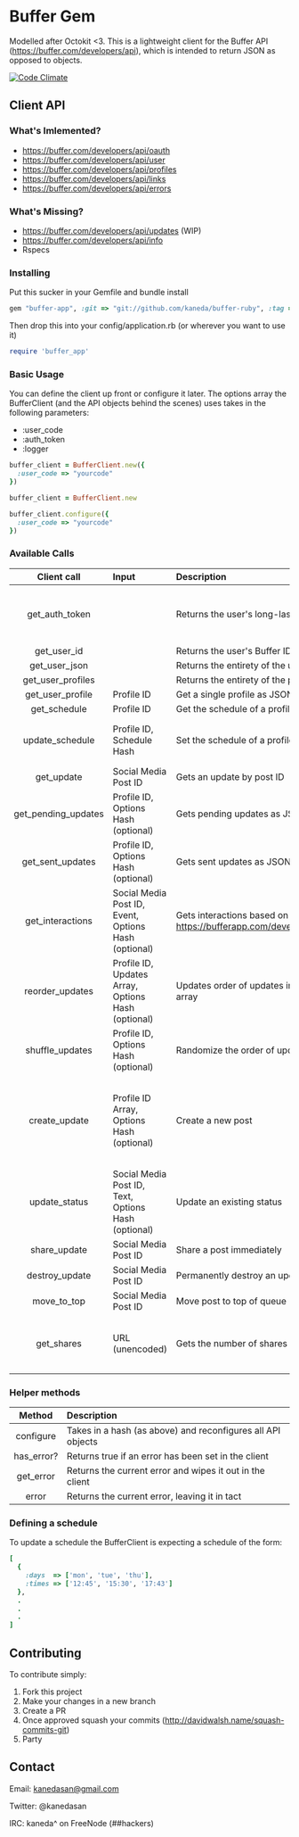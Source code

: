# Buffer Gem

Modelled after Octokit <3. This is a lightweight client for the Buffer API (https://buffer.com/developers/api), which is intended to return JSON as opposed to objects.

[![Code Climate](https://codeclimate.com/github/kaneda/buffer-ruby/badges/gpa.svg)](https://codeclimate.com/github/kaneda/buffer-ruby)

## Client API

### What's Imlemented?
* https://buffer.com/developers/api/oauth
* https://buffer.com/developers/api/user
* https://buffer.com/developers/api/profiles
* https://buffer.com/developers/api/links
* https://buffer.com/developers/api/errors


### What's Missing?
* https://buffer.com/developers/api/updates (WIP)
* https://buffer.com/developers/api/info
* Rspecs

### Installing

Put this sucker in your Gemfile and bundle install

```ruby
gem "buffer-app", :git => "git://github.com/kaneda/buffer-ruby", :tag => "v1.0"
```

Then drop this into your config/application.rb (or wherever you want to use it)

```ruby
require 'buffer_app'
```

### Basic Usage

You can define the client up front or configure it later. The options array the BufferClient (and the API objects behind the scenes) uses takes in the following parameters:
* :user_code
* :auth_token
* :logger

```ruby
buffer_client = BufferClient.new({
  :user_code => "yourcode"
})
```

```ruby
buffer_client = BufferClient.new

buffer_client.configure({
  :user_code => "yourcode"
})
```

### Available Calls
| Client call | Input | Description | Notes
| :-----------: | :----- | :----------- | :-----
| get_auth_token | | Returns the user's long-lasting auth token | user_code must be defined in the buffer_client, as well as the ENV variables "BUFFER_KEY" and "BUFFER_SECRET" |
| get_user_id | | Returns the user's Buffer ID | |
| get_user_json | | Returns the entirety of the user JSON | |
| get_user_profiles | | Returns the entirety of the profile JSON | |
| get_user_profile | Profile ID | Get a single profile as JSON by ID | |
| get_schedule | Profile ID | Get the schedule of a profile as JSON by ID | |
| update_schedule | Profile ID, Schedule Hash | Set the schedule of a profile as JSON by ID | auth_token must be defined in the buffer client. See below for schedule representation |
| get_update | Social Media Post ID | Gets an update by post ID | |
| get_pending_updates | Profile ID, Options Hash (optional) | Gets pending updates as JSON by profile ID | Takes in hash of options, see Buffer API docs for optional parameters |
| get_sent_updates | Profile ID, Options Hash (optional) | Gets sent updates as JSON by profile ID | Takes in hash of options, see Buffer API docs for optional parameters |
| get_interactions | Social Media Post ID, Event, Options Hash (optional) | Gets interactions based on event type (see https://bufferapp.com/developers/api/info#configuration) | Takes in a hash of options, see Buffer API docs for optional parameters |
| reorder_updates | Profile ID, Updates Array, Options Hash (optional) | Updates order of updates in a profile based on updates array | |
| shuffle_updates | Profile ID, Options Hash (optional) | Randomize the order of updates to be sent | |
| create_update | Profile ID Array, Options Hash (optional) | Create a new post | Note that for the "media" option, please specify each media option in the hash separately, e.g. ```{ "media[link]" => "http%3A%2F%2Fgoogle.com", "media[description]" => "The%20google%20homepage" }``` |
| update_status | Social Media Post ID, Text, Options Hash (optional) | Update an existing status | For the "media" option see the note on create_update |
| share_update | Social Media Post ID | Share a post immediately | |
| destroy_update | Social Media Post ID| Permanently destroy an update | |
| move_to_top | Social Media Post ID| Move post to top of queue | |
| get_shares | URL (unencoded) | Gets the number of shares for a given URL through Buffer | You can pass a normal URL here, the client will encode it. This is one of the only calls to not require an auth_token |

### Helper methods
| Method | Description |
| :---------: | :----- |
| configure | Takes in a hash (as above) and reconfigures all API objects |
| has_error? | Returns true if an error has been set in the client |
| get_error | Returns the current error and wipes it out in the client |
| error | Returns the current error, leaving it in tact |


### Defining a schedule

To update a schedule the BufferClient is expecting a schedule of the form:

```ruby
[
  {
    :days  => ['mon', 'tue', 'thu'],
    :times => ['12:45', '15:30', '17:43']
  },
  .
  .
  .
]
```

## Contributing

To contribute simply:

1. Fork this project
2. Make your changes in a new branch
3. Create a PR
4. Once approved squash your commits (http://davidwalsh.name/squash-commits-git)
5. Party

## Contact

Email: kanedasan@gmail.com

Twitter: @kanedasan

IRC: kaneda^ on FreeNode (##hackers)
